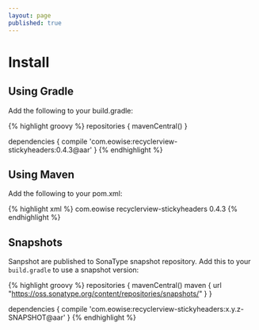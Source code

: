 ```yaml
---
layout: page
published: true
---
```


# Install

## Using Gradle

Add the following to your build.gradle:

{% highlight groovy %}
repositories {
    mavenCentral()
}

dependencies {
    compile 'com.eowise:recyclerview-stickyheaders:0.4.3@aar'
}
{% endhighlight %}

## Using Maven

Add the following to your pom.xml:

{% highlight xml %}
<dependency>
    <groupId>com.eowise</groupId>
    <artifactId>recyclerview-stickyheaders</artifactId>
    <version>0.4.3</version>
</dependency>
{% endhighlight %}

## Snapshots

Sanpshot are published to SonaType snapshot repository. Add this to your `build.gradle` to use a snapshot version:

{% highlight groovy %}
repositories {
    mavenCentral()
    maven { url "https://oss.sonatype.org/content/repositories/snapshots/" }
}

dependencies {
    compile 'com.eowise:recyclerview-stickyheaders:x.y.z-SNAPSHOT@aar'
}
{% endhighlight %}
